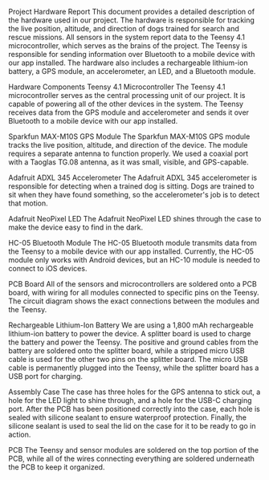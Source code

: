Project Hardware Report
This document provides a detailed description of the hardware used in our project. The hardware is responsible for tracking the live position, altitude, and direction of dogs trained for search and rescue missions. All sensors in the system report data to the Teensy 4.1 microcontroller, which serves as the brains of the project. The Teensy is responsible for sending information over Bluetooth to a mobile device with our app installed. The hardware also includes a rechargeable lithium-ion battery, a GPS module, an accelerometer, an LED, and a Bluetooth module.

Hardware Components
Teensy 4.1 Microcontroller
The Teensy 4.1 microcontroller serves as the central processing unit of our project. It is capable of powering all of the other devices in the system. The Teensy receives data from the GPS module and accelerometer and sends it over Bluetooth to a mobile device with our app installed.

Sparkfun MAX-M10S GPS Module
The Sparkfun MAX-M10S GPS module tracks the live position, altitude, and direction of the device. The module requires a separate antenna to function properly. We used a coaxial port with a Taoglas TG.08 antenna, as it was small, visible, and GPS-capable.

Adafruit ADXL 345 Accelerometer
The Adafruit ADXL 345 accelerometer is responsible for detecting when a trained dog is sitting. Dogs are trained to sit when they have found something, so the accelerometer's job is to detect that motion.

Adafruit NeoPixel LED
The Adafruit NeoPixel LED shines through the case to make the device easy to find in the dark.

HC-05 Bluetooth Module
The HC-05 Bluetooth module transmits data from the Teensy to a mobile device with our app installed. Currently, the HC-05 module only works with Android devices, but an HC-10 module is needed to connect to iOS devices.

PCB Board
All of the sensors and microcontrollers are soldered onto a PCB board, with wiring for all modules connected to specific pins on the Teensy. The circuit diagram shows the exact connections between the modules and the Teensy.

Rechargeable Lithium-Ion Battery
We are using a 1,800 mAh rechargeable lithium-ion battery to power the device. A splitter board is used to charge the battery and power the Teensy. The positive and ground cables from the battery are soldered onto the splitter board, while a stripped micro USB cable is used for the other two pins on the splitter board. The micro USB cable is permanently plugged into the Teensy, while the splitter board has a USB port for charging.

Assembly
Case
The case has three holes for the GPS antenna to stick out, a hole for the LED light to shine through, and a hole for the USB-C charging port. After the PCB has been positioned correctly into the case, each hole is sealed with silicone sealant to ensure waterproof protection. Finally, the silicone sealant is used to seal the lid on the case for it to be ready to go in action.

PCB
The Teensy and sensor modules are soldered on the top portion of the PCB, while all of the wires connecting everything are soldered underneath the PCB to keep it organized.

